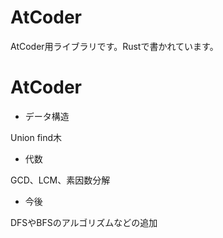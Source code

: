 # AtCoder
AtCoder用ライブラリです。Rustで書かれています。

# AtCoder

- データ構造

Union find木

- 代数

GCD、LCM、素因数分解

- 今後

DFSやBFSのアルゴリズムなどの追加

